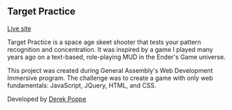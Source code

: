 ## Target Practice

[Live site](djpo.github.io/targetpractice)

Target Practice is a space age skeet shooter that tests your pattern recognition and concentration. It was inspired by a game I played many years ago on a text-based, role-playing MUD in the Ender's Game universe.

This project was created during General Assembly's Web Development Immersive program. The challenge was to create a game with only web fundamentals: JavaScript, JQuery, HTML, and CSS.

Developed by [Derek Poppe](http://derekpoppe.com)
